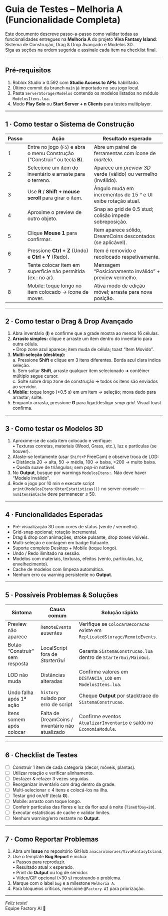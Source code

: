 # Guia de Testes – Melhoria A (Funcionalidade Completa)

Este documento descreve passo-a-passo como validar todas as funcionalidades entregues na **Melhoria A** do projeto **Viva Fantasy Island**: Sistema de Construção, Drag & Drop Avançado e Modelos 3D.  
Siga as seções na ordem sugerida e assinale cada item na checklist final.

---

## Pré-requisitos

1. Roblox Studio  ≥  0.592 com **Studio Access to APIs** habilitado.  
2. Último commit da branch `main` já importado no seu jogo local.  
3. Pasta `ServerStorage/Modelos` contendo os modelos listados no módulo `ModelosItens.lua`.  
4. Modo **Play Solo** ou **Start Server + n Clients** para testes multiplayer.

---

## 1 · Como testar o Sistema de Construção

| Passo | Ação | Resultado esperado |
|-------|------|--------------------|
| 1 | Entre no jogo (`F5`) e abra o menu Construção (“Construir” ou tecla **B**). | Abre um painel de ferramentas com ícone de _martelo_. |
| 2 | Selecione um item do inventário e arraste para o terreno. | Aparece um _preview 3D_ verde (válido) ou vermelho (inválido). |
| 3 | Use **R** / **Shift + mouse scroll** para girar o item. | Ângulo muda em incrementos de 15 ° e UI exibe rotação atual. |
| 4 | Aproxime o preview de outro objeto. | Snap ao grid de 0.5 stud; colisão impede sobreposição. |
| 5 | Clique **Mouse 1** para confirmar. | Item aparece sólido, DreamCoins descontados (se aplicável). |
| 6 | Pressione **Ctrl + Z** (Undo) e **Ctrl + Y** (Redo). | Item é removido e recolocado respetivamente. |
| 7 | Tente colocar item em superfície não permitida (ex.: no ar). | Mensagem “Posicionamento inválido” + preview vermelho. |
| 8 | Mobile: toque longo no item colocado → ícone de mover. | Ativa modo de edição móvel; arraste para nova posição. |

---

## 2 · Como testar o Drag & Drop Avançado

1. Abra inventário (**I**) e confirme que a grade mostra ao menos 16 células.  
2. **Arrasto simples:** clique e arraste um item dentro do inventário para outra célula.  
   • Drop zone azul aparece; item muda de célula; toast “Item Movido”.  
3. **Multi-seleção (desktop):**  
   a. Pressione **Shift** e clique em 3 itens diferentes. Borda azul clara indica seleção.  
   b. Sem soltar **Shift**, arraste qualquer item selecionado ➜ contêiner múltiplo segue cursor.  
   c. Solte sobre drop zone de construção ➜ todos os itens são enviados ao servidor.  
4. **Mobile:** toque longo (>0.5 s) em um item → seleção; mova dedo para arrastar; solte.  
5. Enquanto arrasta, pressione **G** para ligar/desligar _snap grid_. Visual toast confirma.

---

## 3 · Como testar os Modelos 3D

1. Aproxime-se de cada item colocado e verifique:  
   • Texturas corretas, materiais (Wood, Grass, etc.), luz e partículas (se houver).  
2. Afaste-se lentamente (usar `Shift+P` FreeCam) e observe troca de LOD:  
   • Distância 20 → alta, 50 → média, 100 → baixa, >200 → muito baixa.  
   • Queda suave de triângulos; sem _pop-in_ notável.  
3. No **Output**, busque por warnings `ModelosItens:`. Não deve haver “Modelo inválido”.  
4. Rode o jogo por 10 min e execute script `print(ModelosItens:ObterEstatisticas())` no server-console — `numItensEmCache` deve permanecer ≤ 50.

---

## 4 · Funcionalidades Esperadas

- Pré-visualização 3D com cores de status (verde / vermelho).  
- Grid-snap opcional; rotação incremental.  
- Drag & drop com animações, stroke pulsante, drop zones visíveis.  
- Multi-seleção e contagem em badge flutuante.  
- Suporte completo Desktop + Mobile (toque longo).  
- Undo / Redo ilimitado na sessão.  
- Modelos com materiais, texturas, efeitos (vento, partículas, luz, envelhecimento).  
- Cache de modelos com limpeza automática.  
- Nenhum erro ou warning persistente no **Output**.

---

## 5 · Possíveis Problemas & Soluções

| Sintoma | Causa comum | Solução rápida |
|---------|-------------|----------------|
| Preview não aparece | `RemoteEvents` ausentes | Verifique se `ColocarDecoracao` existe em `ReplicatedStorage/RemoteEvents`. |
| Botão “Construir” sem resposta | LocalScript fora de *StarterGui* | Garanta `SistemaConstrucao.lua` dentro de `StarterGui/MainGui`. |
| LOD não muda | Distâncias alteradas | Confirme valores em `DISTANCIA_LOD` em `ModelosItens.lua`. |
| Undo falha após 1ª ação | `history` nulado por erro de script | Cheque **Output** por stacktrace do `SistemaConstrucao`. |
| Itens somem após colocar | Falta de DreamCoins / inventário não atualizado | Confirme eventos `AtualizarInventario` e saldo no `EconomiaModule`. |

---

## 6 · Checklist de Testes

- [ ] Construir 1 item de cada categoria (decor, móveis, plantas).  
- [ ] Utilizar rotação e verificar alinhamento.  
- [ ] Desfazer & refazer 3 vezes seguidas.  
- [ ] Reorganizar inventário com drag dentro da grade.  
- [ ] Multi-selecionar ≥ 4 itens e colocá-los na ilha.  
- [ ] Testar grid on/off (tecla **G**).  
- [ ] Mobile: arrasto com toque longo.  
- [ ] Conferir partículas das flores e luz da flor azul à noite (`TimeOfDay=20`).  
- [ ] Executar estatísticas de cache e validar limites.  
- [ ] Nenhum warning/erro restante no **Output**.

---

## 7 · Como Reportar Problemas

1. Abra um **Issue** no repositório GitHub `anacarolmoraes/VivaFantasyIsland`.  
2. Use o template **Bug Report** e inclua:  
   • Passos para reproduzir.  
   • Resultado atual x esperado.  
   • Print do **Output** ou log de servidor.  
   • Vídeo/GIF opcional (<30 s) mostrando o problema.  
3. Marque com o label `bug` e a milestone `Melhoria A`.  
4. Para bloqueios críticos, mencione `@Factory-AI` para priorização.

---

_Feliz teste!_  
Equipe Factory AI 🎉
